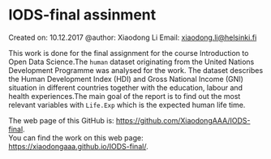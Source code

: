 # IODS-final assinment
Created on: 10.12.2017
@author: Xiaodong Li
Email: xiaodong.li@helsinki.fi  

This work is done for the final assignment for the course Introduction to Open Data Science.The `human` dataset originating from the United Nations Development Programme was analysed for the work. The dataset describes the Human Development Index (HDI) and Gross National Income (GNI) situation in different countries together with the education, labour and health experiences.The main goal of the report is to find out the most relevant variables with `Life.Exp` which is the expected human life time. 

The web page of this GitHub is: https://github.com/XiaodongAAA/IODS-final.  
You can find the work on this web page: https://xiaodongaaa.github.io/IODS-final/.
